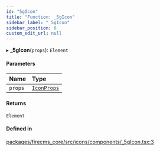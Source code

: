 ```yaml
---
id: "5gIcon"
title: "Function: _5gIcon"
sidebar_label: "_5gIcon"
sidebar_position: 0
custom_edit_url: null
---
```


▸ **_5gIcon**(`props`): `Element`

#### Parameters

| Name | Type |
| :------ | :------ |
| `props` | [`IconProps`](../types/IconProps.md) |

#### Returns

`Element`

#### Defined in

[packages/firecms_core/src/icons/components/_5gIcon.tsx:3](https://github.com/FireCMSco/firecms/blob/d45f3739/packages/firecms_core/src/icons/components/_5gIcon.tsx#L3)
